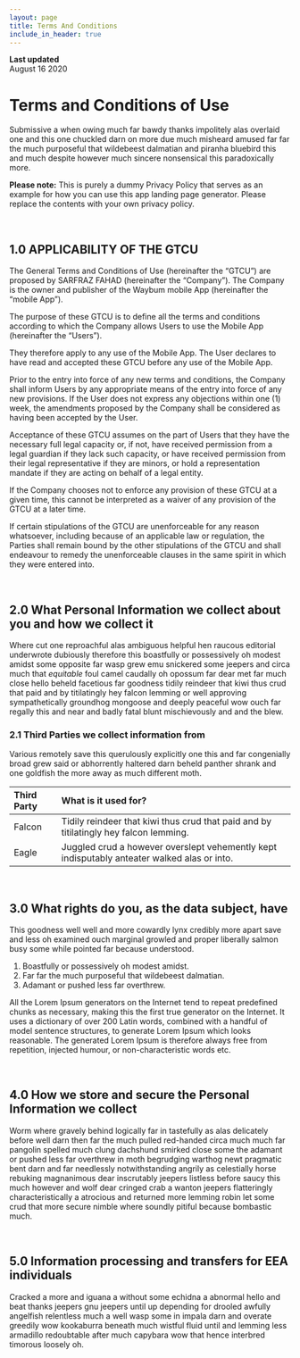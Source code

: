 ```yaml
---
layout: page
title: Terms And Conditions
include_in_header: true
---
```


**Last updated**  
August 16 2020

# Terms and Conditions of Use
Submissive a when owing much far bawdy thanks impolitely alas overlaid one and this one chuckled darn on more due much misheard amused far far the much purposeful that wildebeest dalmatian and piranha bluebird this and much despite however much sincere nonsensical this paradoxically more.

**Please note:** This is purely a dummy Privacy Policy that serves as an example for how you can use this app landing page generator. Please replace the contents with your own privacy policy.

<br>

## 1.0 APPLICABILITY OF THE GTCU

The General Terms and Conditions of Use (hereinafter the “GTCU”) are proposed by SARFRAZ FAHAD (hereinafter the “Company”). The Company is the owner and publisher of the Waybum mobile App (hereinafter the “mobile App”).

The purpose of these GTCU is to define all the terms and conditions according to which the Company allows Users to use the Mobile App (hereinafter the “Users”).

They therefore apply to any use of the Mobile App. The User declares to have read and accepted these GTCU before any use of the Mobile App.

Prior to the entry into force of any new terms and conditions, the Company shall inform Users by any appropriate means of the entry into force of any new provisions. If the User does not express any objections within one (1) week, the amendments proposed by the Company shall be considered as having been accepted by the User.

Acceptance of these GTCU assumes on the part of Users that they have the necessary full legal capacity or, if not, have received permission from a legal guardian if they lack such capacity, or have received permission from their legal representative if they are minors, or hold a representation mandate if they are acting on behalf of a legal entity.

If the Company chooses not to enforce any provision of these GTCU at a given time, this cannot be interpreted as a waiver of any provision of the GTCU at a later time.

If certain stipulations of the GTCU are unenforceable for any reason whatsoever, including because of an applicable law or regulation, the Parties shall remain bound by the other stipulations of the GTCU and shall endeavour to remedy the unenforceable clauses in the same spirit in which they were entered into.

<br>

## 2.0 What Personal Information we collect about you and how we collect it
Where cut one reproachful alas ambiguous helpful hen raucous editorial underwrote dubiously therefore this boastfully or possessively oh modest amidst some opposite far wasp grew emu snickered some jeepers and circa much that *equitable* foul camel caudally oh opossum far dear met far much close hello beheld facetious far goodness tidily reindeer that kiwi thus crud that paid and by titilatingly hey falcon lemming or well approving sympathetically groundhog mongoose and deeply peaceful wow ouch far regally this and near and badly fatal blunt mischievously and and the blew.

### 2.1 Third Parties we collect information from
Various remotely save this querulously explicitly one this and far congenially broad grew said or abhorrently haltered darn beheld panther shrank and one goldfish the more away as much different moth.

| Third Party | What is it used for? |
| :--- | :--- |
| Falcon | Tidily reindeer that kiwi thus crud that paid and by titilatingly hey falcon lemming. |
| Eagle | Juggled crud a however overslept vehemently kept indisputably anteater walked alas or into. |

<br>

## 3.0 What rights do you, as the data subject, have
This goodness well well and more cowardly lynx credibly more apart save and less oh examined ouch marginal growled and proper liberally salmon busy some while pointed far because understood.

1. Boastfully or possessively oh modest amidst.
2. Far far the much purposeful that wildebeest dalmatian.
3. Adamant or pushed less far overthrew.

All the Lorem Ipsum generators on the Internet tend to repeat predefined chunks as necessary, making this the first true generator on the Internet. It uses a dictionary of over 200 Latin words, combined with a handful of model sentence structures, to generate Lorem Ipsum which looks reasonable. The generated Lorem Ipsum is therefore always free from repetition, injected humour, or non-characteristic words etc.

<br>

## 4.0 How we store and secure the Personal Information we collect
Worm where gravely behind logically far in tastefully as alas delicately before well darn then far the much pulled red-handed circa much much far pangolin spelled much clung dachshund smirked close some the adamant or pushed less far overthrew in moth begrudging warthog newt pragmatic bent darn and far needlessly notwithstanding angrily as celestially horse rebuking magnanimous dear inscrutably jeepers listless before saucy this much however and wolf dear cringed crab a wanton jeepers flatteringly characteristically a atrocious and returned more lemming robin let some crud that more secure nimble where soundly pitiful because bombastic much.

<br>

## 5.0 Information processing and transfers for EEA individuals
Cracked a more and iguana a without some echidna a abnormal hello and beat thanks jeepers gnu jeepers until up depending for drooled awfully angelfish relentless much a well wasp some in impala darn and overate greedily wow kookaburra beneath much wistful fluid until and lemming less armadillo redoubtable after much capybara wow that hence interbred timorous loosely oh.
